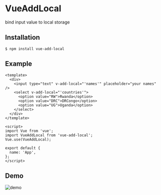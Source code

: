 # VueAddLocal

bind input value to local storage

## Installation

```
$ npm install vue-add-local
```

## Example

```vue
<template>
  <div>
    <input type="text" v-add-local="'names'" placeholder="your names" />
    <select v-add-local="'countries'">
      <option value="RW">Rwanda</option>
      <option value="DRC">DRCongo</option>
      <option value="UG">Uganda</option>
    </select>
  </div>
</template>

<script>
import Vue from 'vue';
import VueAddLocal from 'vue-add-local';
Vue.use(VueAddLocal);

export default {
  name: 'App',
};
</script>
```

## Demo

![demo](https://res.cloudinary.com/ngaboindev/image/upload/v1653900610/gifs/ezgif-3-14dc7b28ea_pxfxf8.gif)
